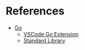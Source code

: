 # References

- [Go](https://go.dev)
  - [VSCode Go Extension](https://marketplace.visualstudio.com/items?itemName=golang.Go)
  - [Standard Library](https://pkg.go.dev/std)

